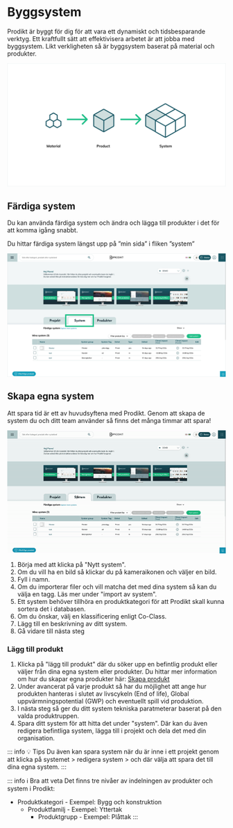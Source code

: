 # Byggsystem

Prodikt är byggt för dig för att vara ett dynamiskt och tidsbesparande verktyg. Ett kraftfullt sätt att effektivisera arbetet är att jobba med byggsystem. Likt verkligheten så är byggsystem baserat på material och produkter. 

![Från material till system](/docs-illustration-systems.png)

## Färdiga system

Du kan använda färdiga system och ändra och lägga till produkter i det för att komma igång snabbt. 

Du hittar färdiga system längst upp på ”min sida” i fliken ”system”

![Byggsystem](/ui-home-tab-system.png)

## Skapa egna system

Att spara tid är ett av huvudsyftena med Prodikt. Genom att skapa de system du och ditt team använder så finns det många timmar att spara!

	
![Nytt system](/docs-newsystem.gif)

1. Börja med att klicka på "Nytt system".
2. Om du vill ha en bild så klickar du på kameraikonen och väljer en bild.
3. Fyll i namn.
4. Om du importerar filer och vill matcha det med dina system så kan du välja en tagg. Läs mer under "import av system".
5. Ett system behöver tillhöra en produktkategori för att Prodikt skall kunna sortera det i databasen.
6. Om du önskar, välj en klassificering enligt Co-Class.
7. Lägg till en beskrivning av ditt system.
8. Gå vidare till nästa steg

### Lägg till produkt

1. Klicka på "lägg till produkt" där du söker upp en befintlig produkt eller väljer från dina egna system eller produkter. Du hittar mer information om hur du skapar egna produkter här: [Skapa produkt](/documentation/funktioner/skapa_produkt/)
4. Under avancerat på varje produkt så har du möjlighet att ange hur produkten hanteras i slutet av livscykeln (End of life), Global uppvärmningspotential (GWP) och eventuellt spill vid produktion.
2. I nästa steg så ger du ditt system tekniska paratmeterar baserat på den valda produktruppen. 
3. Spara ditt system för att hitta det under "system". Där kan du även redigera befintliga system, lägga till i projekt och dela det med din organisation.

::: info 💡 Tips
Du även kan spara system när du är inne i ett projekt genom att klicka på systemet > redigera system > och där välja att spara det till dina egna system.
:::

::: info ℹ️ Bra att veta
Det finns tre nivåer av indelningen av produkter och system i Prodikt:
- Produktkategori - Exempel: Bygg och konstruktion
	- Produktfamilj - Exempel: Yttertak
		- Produktgrupp - Exempel: Plåttak
:::